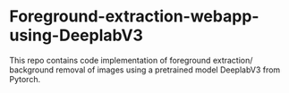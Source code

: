 # Foreground-extraction-webapp-using-DeeplabV3
This repo contains code implementation of foreground extraction/ background removal of images using a pretrained model DeeplabV3 from Pytorch.

